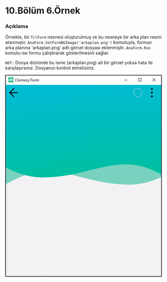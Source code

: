 # 10.Bölüm 6.Örnek

### Açıklama

Örnekte, bir `TclForm` nesnesi oluşturulmuş ve bu nesneye bir arka plan resmi atanmıştır. `AnaForm.SetFormBGImage('arkaplan.png')` komutuyla, formun arka planına 'arkaplan.png' adlı görsel dosyası eklenmiştir. `AnaForm.Run` komutu ise formu çalıştırarak gösterilmesini sağlar. 

`NOT:` Dosya dizininde bu isme (arkaplan.png) ait bir görsel yoksa hata ile karşılaşırsınız. Dosyanızı kontrol etmelisiniz.

![Bolum 10-Örnek 6](Bolum10_Ornek6.png)